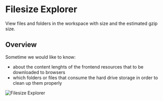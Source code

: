 # Filesize Explorer
View files and folders in the workspace with size and the estimated gzip size.

## Overview
Sometime we would like to know:
* about the content lenghts of the frontend resources that to be downloaded to browsers
* which folders or files that consume the hard drive storage in order to clean up them properly

![Filesize Explorer](https://raw.githubusercontent.com/trietho/vscode-fliesize-explorer/master/resources/filesize-explorer-screen1.png)